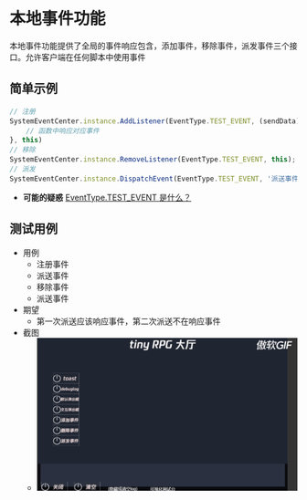 # 本地事件功能

本地事件功能提供了全局的事件响应包含，添加事件，移除事件，派发事件三个接口。允许客户端在任何脚本中使用事件

## 简单示例

```ts
// 注册
SystemEventCenter.instance.AddListener(EventType.TEST_EVENT, (sendData) => {
    // 函数中响应对应事件
}, this)
// 移除
SystemEventCenter.instance.RemoveListener(EventType.TEST_EVENT, this);
// 派发
SystemEventCenter.instance.DispatchEvent(EventType.TEST_EVENT, '派送事件携带的数据');
```
- **可能的疑惑** [EventType.TEST_EVENT 是什么？](./../enum/EventType.md) 
  
## 测试用例
- 用例
  - 注册事件
  - 派送事件
  - 移除事件
  - 派送事件
- 期望
  - 第一次派送应该响应事件，第二次派送不在响应事件
- 截图
  - ![预览效果](img/eventTest.gif)